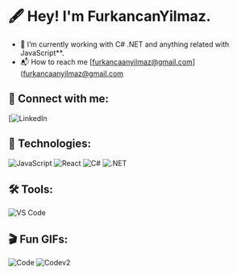 
# 🖋️ Hey! I'm FurkancanYilmaz.

- 👑 I’m currently working with C# .NET and anything related with JavaScript**.
- 📬 How to reach me [furkancaanyilmaz@gmail.com](furkancaanyilmaz@gmail.com
## 📡 Connect with me:
[![LinkedIn](https://www.linkedin.com/in/furkancan-y%C4%B1lmaz-2bb6882b5/)

## 🚀 Technologies:
![JavaScript](https://img.shields.io/badge/JavaScript-F7DF1E?style=for-the-badge&logo=javascript&logoColor=black)
![React](https://img.shields.io/badge/React-61DAFB?style=for-the-badge&logo=react&logoColor=black)
![C#](https://img.shields.io/badge/C%23-239120?style=for-the-badge&logo=csharp&logoColor=white)
![.NET](https://img.shields.io/badge/.NET-512BD4?style=for-the-badge&logo=dotnet&logoColor=white)

## 🛠 Tools:
![VS Code](https://img.shields.io/badge/VS%20Code-007ACC?style=for-the-badge&logo=visual-studio-code&logoColor=white)

## 🎬 Fun GIFs:
![Code](https://giphy.com/gifs/computador-gu-tecnology-bGgsc5mWoryfgKBx1u)
![Codev2](https://giphy.com/gifs/AllianceDAO-coding-alliance-dao-f4ztZcdm9Fi90vL4Zd)

